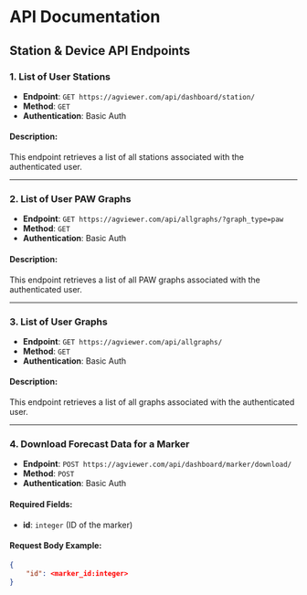 # API Documentation

## Station & Device API Endpoints

### 1. List of User Stations

- **Endpoint**: `GET https://agviewer.com/api/dashboard/station/`
- **Method**: `GET`
- **Authentication**: Basic Auth

#### Description:

This endpoint retrieves a list of all stations associated with the authenticated user.

---

### 2. List of User PAW Graphs

- **Endpoint**: `GET https://agviewer.com/api/allgraphs/?graph_type=paw`
- **Method**: `GET`
- **Authentication**: Basic Auth

#### Description:

This endpoint retrieves a list of all PAW graphs associated with the authenticated user.

---

### 3. List of User Graphs

- **Endpoint**: `GET https://agviewer.com/api/allgraphs/`
- **Method**: `GET`
- **Authentication**: Basic Auth

#### Description:

This endpoint retrieves a list of all graphs associated with the authenticated user.

---

### 4. Download Forecast Data for a Marker

- **Endpoint**: `POST https://agviewer.com/api/dashboard/marker/download/`
- **Method**: `POST`
- **Authentication**: Basic Auth

#### Required Fields:

- **id**: `integer` (ID of the marker)

#### Request Body Example:

```json
{
    "id": <marker_id:integer>
}
```
